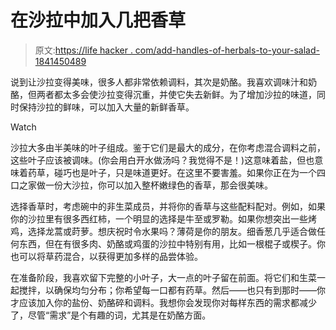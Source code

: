 # 在沙拉中加入几把香草

> 原文:[https://life hacker . com/add-handles-of-herbals-to-your-salad-1841450489](https://lifehacker.com/add-handfuls-of-herbs-to-your-salad-1841450489)

说到让沙拉变得美味，很多人都非常依赖调料，其次是奶酪。我喜欢调味汁和奶酪，但两者都太多会使沙拉变得沉重，并使它失去新鲜。为了增加沙拉的味道，同时保持沙拉的鲜味，可以加入大量的新鲜香草。

Watch

沙拉大多由半美味的叶子组成。鉴于它们是最大的成分，在你考虑混合调料之前，这些叶子应该被调味。(你会用白开水做汤吗？我觉得不是！)这意味着盐，但也意味着药草，碰巧也是叶子，只是味道更好。在这里不要害羞。如果你正在为一个四口之家做一份大沙拉，你可以加入整杯嫩绿色的香草，那会很美味。

选择香草时，考虑碗中的非生菜成员，并将你的香草与这些配料配对。例如，如果你的沙拉里有很多西红柿，一个明显的选择是牛至或罗勒。如果你想突出一些烤鸡，选择龙蒿或莳萝。想庆祝时令水果吗？薄荷是你的朋友。细香葱几乎适合做任何东西，但在有很多肉、奶酪或鸡蛋的沙拉中特别有用，比如一根棍子或楔子。你也可以将草药混合，以获得更加多样的品尝体验。

在准备阶段，我喜欢留下完整的小叶子，大一点的叶子留在前面。将它们和生菜一起搅拌，以确保均匀分布；你希望每一口都有药草。然后——也只有到那时——你才应该加入你的盐份、奶酪碎和调料。我想你会发现你对每样东西的需求都减少了，尽管“需求”是个有趣的词，尤其是在奶酪方面。